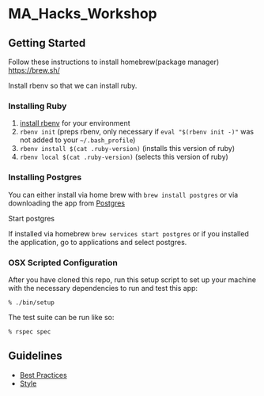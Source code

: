 # MA_Hacks_Workshop

## Getting Started

Follow these instructions to install homebrew(package manager) https://brew.sh/

Install rbenv so that we can install ruby.

### Installing Ruby

1. [install rbenv](https://github.com/rbenv/rbenv#installation) for your environment
2. `rbenv init` (preps rbenv, only necessary if `eval "$(rbenv init -)"` was not added to your `~/.bash_profile`)
3. `rbenv install $(cat .ruby-version)` (installs this version of ruby)
4. `rbenv local $(cat .ruby-version)` (selects this version of ruby)

### Installing Postgres

You can either install via home brew with `brew install postgres` or via
downloading the app from [Postgres](https://postgresapp.com/)

Start postgres

If installed via homebrew `brew services start postgres` or if you installed the
application, go to applications and select postgres.

### OSX Scripted Configuration

After you have cloned this repo, run this setup script to set up your machine
with the necessary dependencies to run and test this app:

    % ./bin/setup

The test suite can be run like so:

    % rspec spec

## Guidelines

* [Best Practices](http://github.com/thoughtbot/guides/blob/master/best-practices)
* [Style](http://github.com/thoughtbot/guides/blob/master/style)
